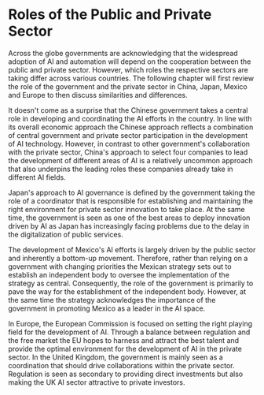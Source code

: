 # Roles of the Public and Private Sector

Across the globe governments are acknowledging that the widespread adoption of AI and automation will depend on the cooperation between the public and private sector. However, which roles the respective sectors are taking differ across various countries. The following chapter will first review the role of the government and the private sector in China, Japan, Mexico and Europe to then discuss similarities and differences.  

It doesn't come as a surprise that the Chinese government takes a central role in developing and coordinating the AI efforts in the country. In line with its overall economic approach the Chinese approach reflects a combination of central government and private sector participation in the development of AI technology. However, in contrast to other government's collaboration with the private sector, China's approach to select four companies to lead the development of different areas of AI is a relatively uncommon approach that also underpins the leading roles these companies already take in different AI fields.

Japan's approach to AI governance is defined by the government taking the role of a coordinator that is responsible for establishing and maintaining the right environment for private sector innovation to take place. At the same time, the government is seen as one of the best areas to deploy innovation driven by AI as Japan has increasingly facing problems due to the delay in the digitalization of public services.

The development of Mexico's AI efforts is largely driven by the public sector and inherently a bottom-up movement. Therefore, rather than relying on a government with changing priorities the Mexican strategy sets out to establish an independent body to oversee the implementation of the strategy as central. Consequently, the role of the government is primarily to pave the way for the establishment of the independent body.  However, at the same time the strategy acknowledges the importance of the government in promoting Mexico as a leader in the AI space.

In Europe, the European Commission is focused on setting the right playing field for the development of AI. Through a balance between regulation and the free market the EU hopes to harness and attract the best talent and provide the optimal environment for the development of AI in the private sector. In the United Kingdom, the government is mainly seen as a coordination that should drive collaborations within the private sector. Regulation is seen as secondary to providing direct investments but also making the UK AI sector attractive to private investors.
